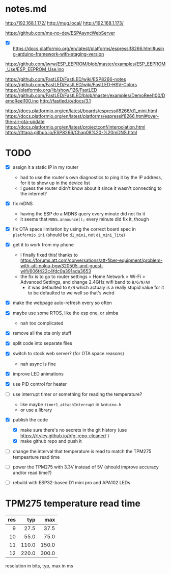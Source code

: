 # notes.md

http://192.168.1.172/
http://mug.local/
http://192.168.1.173/


https://github.com/me-no-dev/ESPAsyncWebServer
- [x] https://docs.platformio.org/en/latest/platforms/espressif8266.html#using-arduino-framework-with-staging-version

https://github.com/jwrw/ESP_EEPROM/blob/master/examples/ESP_EEPROM_Use/ESP_EEPROM_Use.ino



https://github.com/FastLED/FastLED/wiki/ESP8266-notes
https://github.com/FastLED/FastLED/wiki/FastLED-HSV-Colors
https://platformio.org/lib/show/126/FastLED
https://github.com/FastLED/FastLED/blob/master/examples/DemoReel100/DemoReel100.ino
http://fastled.io/docs/3.1



https://docs.platformio.org/en/latest/boards/espressif8266/d1_mini.html
https://docs.platformio.org/en/latest/platforms/espressif8266.html#over-the-air-ota-update
https://docs.platformio.org/en/latest/projectconf/interpolation.html
https://tttapa.github.io/ESP8266/Chap08%20-%20mDNS.html

# TODO
- [x] assign it a static IP in my router
  * had to use the router's own diagnostics to ping it by the IP address, for it to show up in the device list
  * I guess the router didn't know about it since it wasn't connecting to the internet?
- [x] fix mDNS
  * having the ESP do a MDNS query every minute did not fix it
  * it seems that `MDNS.announce();` every minute did fix it, though
- [x] fix OTA space limitation by using the correct board spec in `platformio.ini` (should be `d1_mini`, not `d1_mini_lite`)
- [x] get it to work from my phone
  * I finally fixed this! thanks to https://forums.att.com/conversations/att-fiber-equipment/problem-with-att-nokia-bgw320505-and-guest-wifi/606f422c4fdc0a391ada3653
  * the fix is to go to router settings > Home Network > Wi-Fi > Advanced Settings, and change 2.4GHz wifi band to `B/G/N/AX`
    * it was defaulted to `G/N` which actualy is a really stupid value for it to be defaulted to we well so that's weird
- [x] make the webpage auto-refresh every so often
- [x] maybe use some RTOS, like the esp one, or simba
  * nah too complicated
- [x] remove all the ota only stuff
- [x] split code into separate files
- [x] switch to stock web server? (for OTA space reasons)
  * nah async is fine
- [x] improve LED animations
- [x] use PID control for heater
- [ ] use interrupt timer or something for reading the temperature?
  * like maybe `timer1_attachInterrupt` in `Arduino.h`
  * or use a library

- [x] publish the code
  - [x] make sure there's no secrets in the git history (use https://rtyley.github.io/bfg-repo-cleaner/ )
  - [x] make github repo and push it

- [ ] change the interval that temperature is read to match the TPM275 tempearture read time
- [ ] power the TPM275 with 3.3V instead of 5V (should improve accuracy and/or read time?)
- [ ] rebuild with ESP32-based D1 mini pro and APA102 LEDs




# TPM275 temperature read time

| res |   typ |   max |
|----:|------:|------:|
|   9 |  27.5 |  37.5 |
|  10 |  55.0 |  75.0 |
|  11 | 110.0 | 150.0 |
|  12 | 220.0 | 300.0 |

resolution in bits, typ, max in ms

